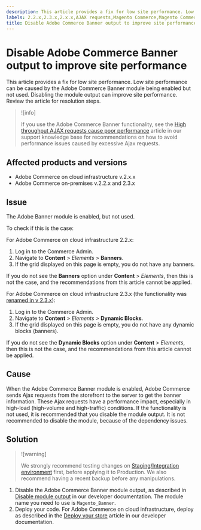 ```yaml
---
description: This article provides a fix for low site performance. Low site performance can be caused by the Adobe Commerce Banner module being enabled but not used. Disabling the module output can improve site performance. Review the article for resolution steps.
labels: 2.2.x,2.3.x,2.x.x,AJAX requests,Magento Commerce,Magento Commerce Cloud,banner,disable,troubleshooting,how to,performance,Adobe Commerce,on-premises,cloud infrastructure
title: Disable Adobe Commerce Banner output to improve site performance
---
```


# Disable Adobe Commerce Banner output to improve site performance

This article provides a fix for low site performance. Low site performance can be caused by the Adobe Commerce Banner module being enabled but not used. Disabling the module output can improve site performance. Review the article for resolution steps.

>![info]
>
>If you use the Adobe Commerce Banner functionality, see the [High throughput AJAX requests cause poor performance](https://support.magento.com/hc/en-us/articles/360039286472-High-throughput-AJAX-requests-cause-poor-performance) article in our support knowledge base for recommendations on how to avoid performance issues caused by excessive Ajax requests.

## Affected products and versions

* Adobe Commerce on cloud infrastructure v.2.x.x
* Adobe Commerce on-premises v.2.2.x and 2.3.x

## Issue

The Adobe Banner module is enabled, but not used.

To check if this is the case:

For Adobe Commerce on cloud infrastructure 2.2.x:

1. Log in to the Commerce Admin.
1. Navigate to **Content** > *Elements* > **Banners**.
1. If the grid displayed on this page is empty, you do not have any banners.

If you do not see the **Banners** option under **Content** > *Elements*, then this is not the case, and the recommendations from this article cannot be applied.

For Adobe Commerce on cloud infrastructure 2.3.x (the functionality was [renamed in v 2.3.x](https://devdocs.magento.com/guides/v2.3/release-notes/ReleaseNotes2.3.0Commerce.html#banner-now-dynamic-block)):

1. Log in to the Commerce Admin.
1. Navigate to **Content** > *Elements >*  **Dynamic Blocks**.
1. If the grid displayed on this page is empty, you do not have any dynamic blocks (banners).

If you do not see the **Dynamic Blocks** option under **Content** > *Elements*, then this is not the case, and the recommendations from this article cannot be applied.

## Cause

When the Adobe Commerce Banner module is enabled, Adobe Commerce sends Ajax requests from the storefront to the server to get the banner information. These Ajax requests have a performance impact, especially in high-load (high-volume and high-traffic) conditions. If the functionality is not used, it is recommended that you disable the module output. It is not recommended to disable the module, because of the dependency issues.

## Solution

>![warning]
>
>We strongly recommend testing changes on [Staging/Integration environment](https://support.magento.com/hc/en-us/articles/360043032152-Integration-Environment-enhancement-request-Pro-and-Starter) first, before applying it to Production. We also recommend having a recent backup before any manipulations.

1. Disable the Adobe Commerce Banner module output, as described in [Disable module output](https://devdocs.magento.com/guides/v2.3/config-guide/config/disable-module-output.html) in our developer documentation. The module name you need to use is `Magento_Banner`.
1. Deploy your code. For Adobe Commerce on cloud infrastructure, deploy as described in the [Deploy your store](https://devdocs.magento.com/guides/v2.3/cloud/live/stage-prod-live.html) article in our developer documentation.